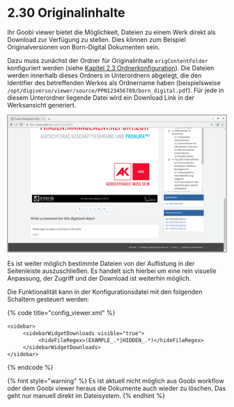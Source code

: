 # 2.30 Originalinhalte

Ihr Goobi viewer bietet die Möglichkeit, Dateien zu einem Werk direkt als Download zur Verfügung zu stellen. Dies können zum Beispiel Originalversionen von Born-Digital Dokumenten sein.

Dazu muss zunächst der Ordner für Originalinhalte `origContentFolder` konfiguriert werden \(siehe [Kapitel 2.3 Ordnerkonfiguration](2.3.md)\). Die Dateien werden innerhalb dieses Ordners in Unterordnern abgelegt, die den Identifier des betreffenden Werkes als Ordnername haben \(beispielsweise `/opt/digiverso/viewer/source/PPN123456789/born_digital.pdf`\). Für jede in diesem Unterordner liegende Datei wird ein Download Link in der Werksansicht generiert.

![Eine Datei wird in der Seitenleiste zus&#xE4;tzlich zum Download angeboten](../.gitbook/assets/2.30.png)

Es ist weiter möglich bestimmte Dateien von der Auflistung in der Seitenleiste auszuschließen. Es handelt sich hierbei um eine rein visuelle Anpassung, der Zugriff und der Download ist weiterhin möglich. 

Die Funktionalität kann in der Konfigurationsdatei mit den folgenden Schaltern gesteuert werden:

{% code title="config\_viewer.xml" %}
```markup
<sidebar>
     <sidebarWidgetDownloads visible="true">
          <hideFileRegex>(EXAMPLE_.*|HIDDEN_.*)</hideFileRegex>
     </sidebarWidgetDownloads>
</sidebar>
```
{% endcode %}

{% hint style="warning" %}
Es ist aktuell nicht möglich aus Goobi workflow oder dem Goobi viewer heraus die Dokumente auch wieder zu löschen. Das geht nur manuell direkt im Dateisystem.
{% endhint %}

